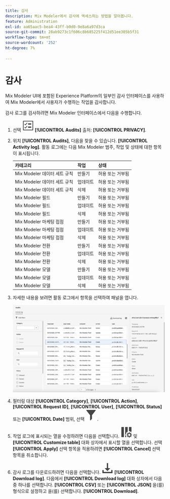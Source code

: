```yaml
---
title: 감사
description: Mix Modeler에서 감사에 액세스하는 방법을 알아봅니다.
feature: Administration
exl-id: aa65aac5-bea4-43ff-b0d0-9e8a6a97d3ca
source-git-commit: 28ab9273c1f606c8b685225f412d51ee305b5f31
workflow-type: tm+mt
source-wordcount: '252'
ht-degree: 7%

---
```


# 감사

Mix Modeler UI에 포함된 Experience Platform의 일부인 감사 인터페이스를 사용하여 Mix Modeler에서 사용자가 수행하는 작업을 감사합니다.

감사 로그를 검사하려면 Mix Modeler 인터페이스에서 다음을 수행합니다.

1. 선택 ![작업 목록](/help/assets/icons/TaskList.svg) **[!UICONTROL Audits]** 출처: **[!UICONTROL PRIVACY]**.

1. 위치 **[!UICONTROL Audits]**, 다음을 찾을 수 있습니다. **[!UICONTROL Activity log]**. 활동 로그에는 다음 Mix Modeler 범주, 작업 및 상태에 대한 항목이 표시됩니다.

   | 카테고리 | 작업 | 상태 |
   |---|---|---|
   | Mix Modeler 데이터 세트 규칙 | 만들기 | 허용 또는 거부됨 |
   | Mix Modeler 데이터 세트 규칙 | 업데이트 | 허용 또는 거부됨 |
   | Mix Modeler 데이터 세트 규칙 | 삭제 | 허용 또는 거부됨 |
   | Mix Modeler 필드 | 만들기 | 허용 또는 거부됨 |
   | Mix Modeler 필드 | 업데이트 | 허용 또는 거부됨 |
   | Mix Modeler 필드 | 삭제 | 허용 또는 거부됨 |
   | Mix Modeler 마케팅 접점 | 만들기 | 허용 또는 거부됨 |
   | Mix Modeler 마케팅 접점 | 업데이트 | 허용 또는 거부됨 |
   | Mix Modeler 마케팅 접점 | 삭제 | 허용 또는 거부됨 |
   | Mix Modeler 전환 | 만들기 | 허용 또는 거부됨 |
   | Mix Modeler 전환 | 업데이트 | 허용 또는 거부됨 |
   | Mix Modeler 전환 | 삭제 | 허용 또는 거부됨 |
   | Mix Modeler 모델 | 만들기 | 허용 또는 거부됨 |
   | Mix Modeler 모델 | 업데이트 | 허용 또는 거부됨 |
   | Mix Modeler 모델 | 삭제 | 허용 또는 거부됨 |

1. 자세한 내용을 보려면 활동 로그에서 항목을 선택하여 패널을 엽니다.

   ![Mix Modeler 감사](/help/assets/mix-modeler-audit.png)

1. 필터링 대상 **[!UICONTROL Category]**, **[!UICONTROL Action]**, **[!UICONTROL Request ID]**, **[!UICONTROL User]**, **[!UICONTROL Status]** 또는 **[!UICONTROL Date]** 범위, 선택 ![필터](/help/assets/icons/Filter.svg).

1. 작업 로그에 표시되는 열을 수정하려면 다음을 선택합니다. ![열](/help/assets/icons/ColumnSetting.svg) 및 **[!UICONTROL Customize table]** 대화 상자에서 표시할 열을 선택합니다. 선택 **[!UICONTROL Apply]** 선택 항목을 적용하려면 **[!UICONTROL Cancel]** 선택 항목을 취소합니다.

1. 감사 로그를 다운로드하려면 다음을 선택합니다. ![다운로드](/help/assets/icons/Download.svg) **[!UICONTROL Download log]**. 다음에서 **[!UICONTROL Download log]** 대화 상자에서 다음 중 하나를 선택합니다. **[!UICONTROL CSV]** 또는 **[!UICONTROL JSON]** 을(를) 형식으로 설정하고 을(를) 선택합니다. **[!UICONTROL Download]**.

